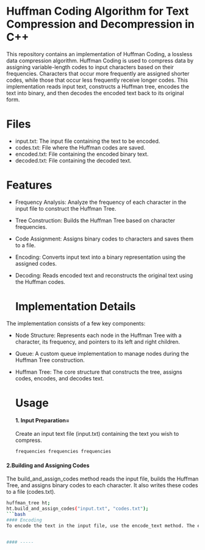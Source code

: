 # Huffman Coding Algorithm for Text Compression and Decompression in C++
This repository contains an implementation of Huffman Coding, a lossless data compression algorithm. Huffman Coding is used to compress data by assigning variable-length codes to input characters based on their frequencies. Characters that occur more frequently are assigned shorter codes, while those that occur less frequently receive longer codes. This implementation reads input text, constructs a Huffman tree, encodes the text into binary, and then decodes the encoded text back to its original form.

# Files
- input.txt: The input file containing the text to be encoded.
- codes.txt: File where the Huffman codes are saved.
- encoded.txt: File containing the encoded binary text.
- decoded.txt: File containing the decoded text.

# Features
- Frequency Analysis: Analyze the frequency of each character in the input file to construct the Huffman Tree.
- Tree Construction: Builds the Huffman Tree based on character frequencies.
- Code Assignment: Assigns binary codes to characters and saves them to a file.
- Encoding: Converts input text into a binary representation using the assigned codes.
- Decoding: Reads encoded text and reconstructs the original text using the Huffman codes.

  # Implementation Details
The implementation consists of a few key components:
- Node Structure: Represents each node in the Huffman Tree with a character, its frequency, and pointers to its left and right children.
- Queue: A custom queue implementation to manage nodes during the Huffman Tree construction.
- Huffman Tree: The core structure that constructs the tree, assigns codes, encodes, and decodes text.

  # Usage
  #### 1. Input Preparation= 
  Create an input text file (input.txt) containing the text you wish to compress.
  ```bash
  frequencies frequencies frequencies
#### 2.Building and Assigning Codes
The build_and_assign_codes method reads the input file, builds the Huffman Tree, and assigns binary codes to each character. It also writes these codes to a file (codes.txt).
  ```bash
  huffman_tree ht;
  ht.build_and_assign_codes("input.txt", "codes.txt");
 ```bash
#### Encoding
To encode the text in the input file, use the encode_text method. The encoded binary text will be saved to encoded.txt.


#### -----

